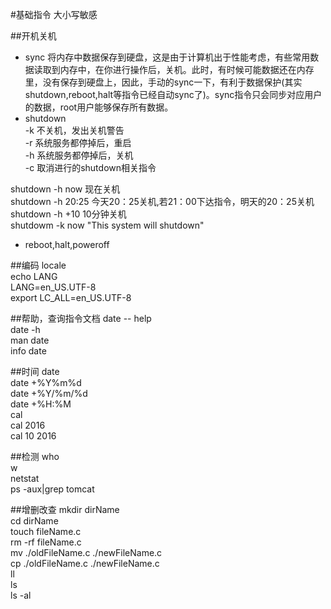 #基础指令
大小写敏感

##开机关机
-  sync	
将内存中数据保存到硬盘，这是由于计算机出于性能考虑，有些常用数据读取到内存中，在你进行操作后，关机。此时，有时候可能数据还在内存里，没有保存到硬盘上，因此，手动的sync一下，有利于数据保护(其实shutdown,reboot,halt等指令已经自动sync了)。sync指令只会同步对应用户的数据，root用户能够保存所有数据。  
-  shutdown  
-k	不关机，发出关机警告  
-r	系统服务都停掉后，重启  
-h	系统服务都停掉后，关机  
-c	取消进行的shutdown相关指令  

shutdown -h now		现在关机  
shutdown -h 20:25	今天20：25关机,若21：00下达指令，明天的20：25关机  
shutdown -h +10		10分钟关机  
shutdowm -k now "This system will shutdown"  

-  reboot,halt,poweroff

##编码
locale  
echo LANG  
LANG=en_US.UTF-8  
export LC_ALL=en_US.UTF-8  

##帮助，查询指令文档
date -- help  
date -h  
man date  
info date  

##时间
date  
date +%Y%m%d  
date +%Y/%m/%d  
date +%H:%M  
cal  
cal 2016  
cal 10 2016  

##检测
who  
w  
netstat  
ps -aux|grep tomcat  

##增删改查
mkdir dirName  
cd dirName  
touch fileName.c  
rm -rf fileName.c  
mv ./oldFileName.c ./newFileName.c  
cp ./oldFileName.c ./newFileName.c  
ll  
ls  
ls -al  
